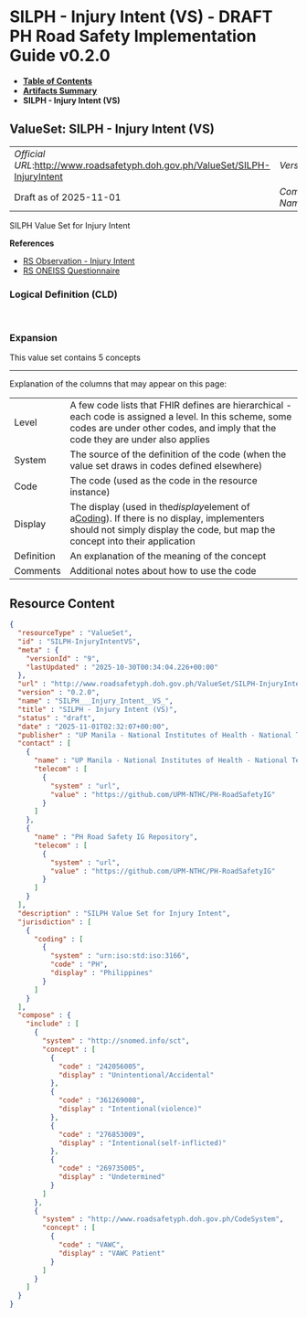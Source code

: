 # SILPH - Injury Intent (VS) - DRAFT PH Road Safety Implementation Guide v0.2.0

* [**Table of Contents**](toc.md)
* [**Artifacts Summary**](artifacts.md)
* **SILPH - Injury Intent (VS)**

## ValueSet: SILPH - Injury Intent (VS) 

| | |
| :--- | :--- |
| *Official URL*:http://www.roadsafetyph.doh.gov.ph/ValueSet/SILPH-InjuryIntent | *Version*:0.2.0 |
| Draft as of 2025-11-01 | *Computable Name*:SILPH___Injury_Intent__VS_ |

 
SILPH Value Set for Injury Intent 

 **References** 

* [RS Observation - Injury Intent](StructureDefinition-rs-observation-injury-intent.md)
* [RS ONEISS Questionnaire](Questionnaire-RSOneissQuestionnaire.md)

### Logical Definition (CLD)

 

### Expansion

This value set contains 5 concepts

-------

 Explanation of the columns that may appear on this page: 

| | |
| :--- | :--- |
| Level | A few code lists that FHIR defines are hierarchical - each code is assigned a level. In this scheme, some codes are under other codes, and imply that the code they are under also applies |
| System | The source of the definition of the code (when the value set draws in codes defined elsewhere) |
| Code | The code (used as the code in the resource instance) |
| Display | The display (used in the*display*element of a[Coding](http://hl7.org/fhir/R4/datatypes.html#Coding)). If there is no display, implementers should not simply display the code, but map the concept into their application |
| Definition | An explanation of the meaning of the concept |
| Comments | Additional notes about how to use the code |



## Resource Content

```json
{
  "resourceType" : "ValueSet",
  "id" : "SILPH-InjuryIntentVS",
  "meta" : {
    "versionId" : "9",
    "lastUpdated" : "2025-10-30T00:34:04.226+00:00"
  },
  "url" : "http://www.roadsafetyph.doh.gov.ph/ValueSet/SILPH-InjuryIntent",
  "version" : "0.2.0",
  "name" : "SILPH___Injury_Intent__VS_",
  "title" : "SILPH - Injury Intent (VS)",
  "status" : "draft",
  "date" : "2025-11-01T02:32:07+00:00",
  "publisher" : "UP Manila - National Institutes of Health - National Telehealth Center",
  "contact" : [
    {
      "name" : "UP Manila - National Institutes of Health - National Telehealth Center",
      "telecom" : [
        {
          "system" : "url",
          "value" : "https://github.com/UPM-NTHC/PH-RoadSafetyIG"
        }
      ]
    },
    {
      "name" : "PH Road Safety IG Repository",
      "telecom" : [
        {
          "system" : "url",
          "value" : "https://github.com/UPM-NTHC/PH-RoadSafetyIG"
        }
      ]
    }
  ],
  "description" : "SILPH Value Set for Injury Intent",
  "jurisdiction" : [
    {
      "coding" : [
        {
          "system" : "urn:iso:std:iso:3166",
          "code" : "PH",
          "display" : "Philippines"
        }
      ]
    }
  ],
  "compose" : {
    "include" : [
      {
        "system" : "http://snomed.info/sct",
        "concept" : [
          {
            "code" : "242056005",
            "display" : "Unintentional/Accidental"
          },
          {
            "code" : "361269008",
            "display" : "Intentional(violence)"
          },
          {
            "code" : "276853009",
            "display" : "Intentional(self-inflicted)"
          },
          {
            "code" : "269735005",
            "display" : "Undetermined"
          }
        ]
      },
      {
        "system" : "http://www.roadsafetyph.doh.gov.ph/CodeSystem",
        "concept" : [
          {
            "code" : "VAWC",
            "display" : "VAWC Patient"
          }
        ]
      }
    ]
  }
}

```
